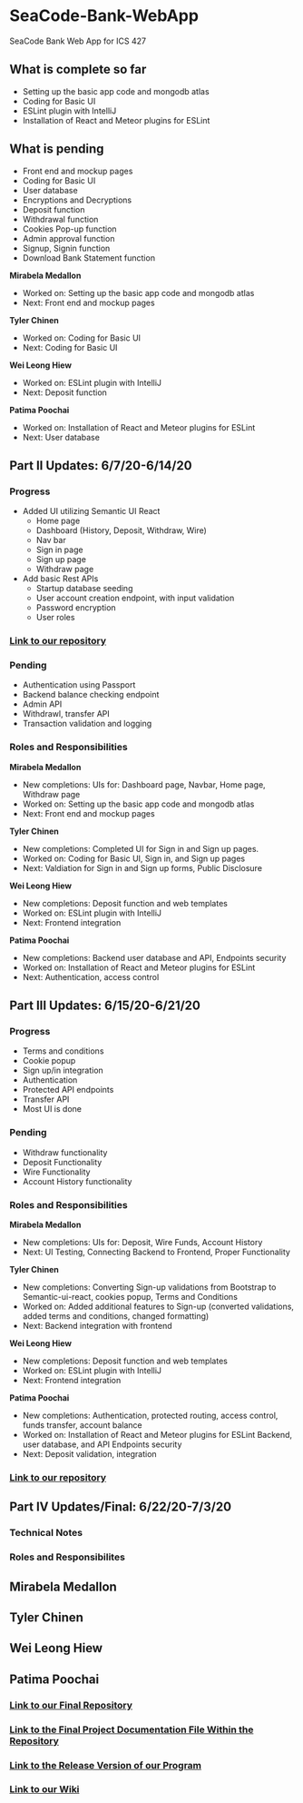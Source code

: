 # SeaCode-Bank-WebApp
SeaCode Bank Web App for ICS 427

## What is complete so far
- Setting up the basic app code and mongodb atlas
- Coding for Basic UI
- ESLint plugin with IntelliJ
- Installation of React and Meteor plugins for ESLint

## What is pending
- Front end and mockup pages
- Coding for Basic UI
- User database
- Encryptions and Decryptions
- Deposit function
- Withdrawal function
- Cookies Pop-up function
- Admin approval function
- Signup, Signin function
- Download Bank Statement function

**Mirabela Medallon**
- Worked on: Setting up the basic app code and mongodb atlas
- Next: Front end and mockup pages

**Tyler Chinen**
- Worked on: Coding for Basic UI
- Next: Coding for Basic UI

**Wei Leong Hiew**
- Worked on: ESLint plugin with IntelliJ
- Next: Deposit function

**Patima Poochai**
- Worked on: Installation of React and Meteor plugins for ESLint
- Next: User database

## Part II Updates: 6/7/20-6/14/20
### Progress
- Added UI utilizing Semantic UI React
  - Home page
  - Dashboard (History, Deposit, Withdraw, Wire)
  - Nav bar
  - Sign in page
  - Sign up page
  - Withdraw page
- Add basic Rest APIs
  - Startup database seeding
  - User account creation endpoint, with input validation
  - Password encryption
  - User roles

### [Link to our repository](https://github.com/tylerchinen/SeaCode-Bank-WebApp)

### Pending
- Authentication using Passport
- Backend balance checking endpoint
- Admin API
- Withdrawl, transfer API
- Transaction validation and logging

### Roles and Responsibilities
**Mirabela Medallon**
- New completions: UIs for: Dashboard page, Navbar, Home page, Withdraw page
- Worked on: Setting up the basic app code and mongodb atlas
- Next: Front end and mockup pages

**Tyler Chinen**
- New completions: Completed UI for Sign in and Sign up pages.
- Worked on: Coding for Basic UI, Sign in, and Sign up pages
- Next: Valdiation for Sign in and Sign up forms, Public Disclosure

**Wei Leong Hiew**
- New completions: Deposit function and web templates
- Worked on: ESLint plugin with IntelliJ
- Next: Frontend integration

**Patima Poochai**
- New completions: Backend user database and API, Endpoints security
- Worked on: Installation of React and Meteor plugins for ESLint
- Next: Authentication, access control


## Part III Updates: 6/15/20-6/21/20
### Progress
- Terms and conditions
- Cookie popup
- Sign up/in integration
- Authentication
- Protected API endpoints
- Transfer API
- Most UI is done
### Pending
- Withdraw functionality
- Deposit Functionality
- Wire Functionality
- Account History functionality

### Roles and Responsibilities
**Mirabela Medallon**
- New completions: UIs for: Deposit, Wire Funds, Account History
- Next: UI Testing, Connecting Backend to Frontend, Proper Functionality

**Tyler Chinen**
- New completions: Converting Sign-up validations from Bootstrap to Semantic-ui-react, cookies popup, Terms and Conditions
- Worked on: Added additional features to Sign-up (converted validations, added terms and conditions, changed formatting)
- Next: Backend integration with frontend

**Wei Leong Hiew**
- New completions: Deposit function and web templates
- Worked on: ESLint plugin with IntelliJ
- Next: Frontend integration

**Patima Poochai**
- New completions: Authentication, protected routing, access control, funds transfer, account balance
- Worked on: Installation of React and Meteor plugins for ESLint Backend, user database, and API Endpoints security
- Next: Deposit validation, integration

### [Link to our repository](https://github.com/tylerchinen/SeaCode-Bank-WebApp)

## Part IV Updates/Final: 6/22/20-7/3/20

### Technical Notes


### Roles and Responsibilites
**Mirabela Medallon**
- 

**Tyler Chinen**
- 

**Wei Leong Hiew**
- 

**Patima Poochai**
- 

### [Link to our Final Repository](https://github.com/tylerchinen/SeaCode-Bank-WebApp)
### [Link to the Final Project Documentation File Within the Repository]()
### [Link to the Release Version of our Program]()
### [Link to our Wiki](https://tylerchinen.github.io/seabank.github.io/)
